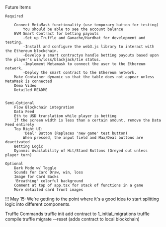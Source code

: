 Future Items

    Required

        Connect MetaMask functionality (use temporary button for testing)
            You should be able to see the account balance
        EVM Smart Contract for betting payouts
            -Set up Truffle and Ganache/Hardhat for development and testing.
            -Install and configure the web3.js library to interact with the Ethereum blockchain.
            -Develop a smart contractyo handle betting payouts based upon the player's win/loss/blackjack/tie status.
            -Implement Metamask to connect the user to the Ethereum network.
            -Deploy the smart contract to the Ethereum network.
        Make Container dynamic so that the table does not appear unless MetaMask is connected
        Demo Video
        Detailed README


    Semi-Optional
        Flow Blockchain integration
        Data Feed
        Eth to USD translation while player is betting
        If the screen width is less than a certain amount, remove the Data Feed entirely
        Top Right UI:
            'Deal' Button (Replaces 'new game' test button)
            When pressed, the input field and Max/Deal buttons are deactivated
        Betting Logic
        Dyanmic Availability of Hit/Stand Buttons (Greyed out unless player turn)

    Optional
        Dark Mode w/ Toggle
        Sounds for Card Draw, win, loss
        Image for Card Backs
        'Breathing' colorful background
        Comment at top of app.tsx for stack of functions in a game
        More detailed card front images



!!! May 15: We're getting to the point where it's a good idea to start splitting logic into different components.

Truffle Commands
    truffle init
    add contract to 1_initial_migrations
    truffle compile
    truffle migrate --reset (adds contract to local blockchain)